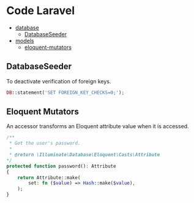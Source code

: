 # Code Laravel

- [database](#database)
  - [DatabaseSeeder](#databaseseeder)
- [models](#models)
  - [eloquent-mutators](#eloquent-mutators)

<a name="database"></a>
<a name="databaseseeder"></a>
## DatabaseSeeder

To deactivate verification of foreign keys.

```php
DB::statement('SET FOREIGN_KEY_CHECKS=0;');
```

<a name="models"></a>
<a name="eloquent-mutators"></a>
## Eloquent Mutators

An accessor transforms an Eloquent attribute value when it is accessed.

```php
/**
 * Get the user's password.
 *
 * @return \Illuminate\Database\Eloquent\Casts\Attribute
*/
protected function password(): Attribute
{
    return Attribute::make(
        set: fn ($value) => Hash::make($value),
    );
}
```


